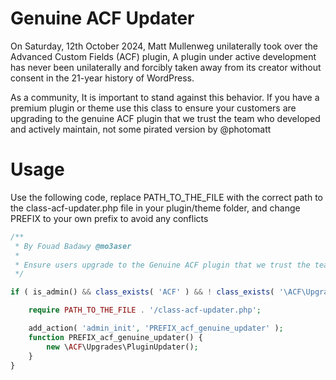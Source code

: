 # Genuine ACF Updater

On Saturday, 12th October 2024, Matt Mullenweg unilaterally took over the Advanced Custom Fields (ACF) plugin, A plugin under active development has never been unilaterally and forcibly taken away from its creator without consent in the 21-year history of WordPress.

As a community, It is important to stand against this behavior. If you have a premium plugin or theme use this class to ensure your customers are upgrading to the genuine ACF plugin that we trust the team who developed and actively maintain, not some pirated version by @photomatt

# Usage

Use the following code, replace PATH_TO_THE_FILE with the correct path to the class-acf-updater.php file in your plugin/theme folder, and change PREFIX to your own prefix to avoid any conflicts


```php
/**
 * By Fouad Badawy @mo3aser
 * 
 * Ensure users upgrade to the Genuine ACF plugin that we trust the team who developed it and actively maintain it, not some pirated version by @photomatt
 */

if ( is_admin() && class_exists( 'ACF' ) && ! class_exists( '\ACF\Upgrades\PluginUpdater' ) && ( ( function_exists( 'acf_is_pro' ) && ! acf_is_pro() ) || ! function_exists( 'acf_is_pro' ) ) ) {

	require PATH_TO_THE_FILE . '/class-acf-updater.php';

	add_action( 'admin_init', 'PREFIX_acf_genuine_updater' );
	function PREFIX_acf_genuine_updater() {
		new \ACF\Upgrades\PluginUpdater();
	}
}
```
